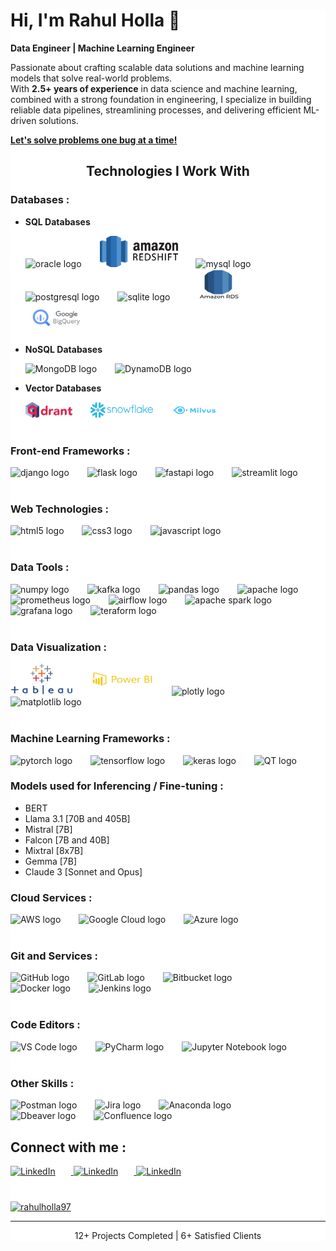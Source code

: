 <div style="background-color: white;">
<h1 align="left">Hi, I'm Rahul Holla 👋</h1> <p align="left"> <b>Data Engineer | Machine Learning Engineer</b>

Passionate about crafting scalable data solutions and machine learning models that solve real-world problems. <br> With <b>2.5+ years of experience</b> in data science and machine learning, combined with a strong foundation in engineering, I specialize in building reliable data pipelines, streamlining processes, and delivering efficient ML-driven solutions. </p>

<b><u>Let's solve problems one bug at a time!</b></u>

<h2 align="center">Technologies I Work With</h2>

### Databases :

- **SQL Databases**

  <div align="left">

    <img src="https://cdn.jsdelivr.net/gh/devicons/devicon@latest/icons/oracle/oracle-original.svg" height="50" width="100" alt="oracle logo" style="margin-right: 25px;" />

    <img src="./logos/redshift.png" height="50" width="125" alt="redshift logo" style="margin-right: 25px;" />

    <img src="https://cdn.jsdelivr.net/gh/devicons/devicon@latest/icons/mysql/mysql-original-wordmark.svg" height="50" width="100" alt="mysql logo" style="margin-right: 25px;" />

    <img src="https://cdn.jsdelivr.net/gh/devicons/devicon@latest/icons/postgresql/postgresql-original-wordmark.svg" height="50" width="100" alt="postgresql logo" style="margin-right: 25px;" />

    <img src="https://cdn.jsdelivr.net/gh/devicons/devicon@latest/icons/sqlite/sqlite-original-wordmark.svg" height="50" width="100" alt="sqlite logo" style="margin-right: 25px;" />

    <img src="./logos/rds.png" height="50" width="100" alt="Amazon RDS logo" style="margin-right: 25px;" />

    <img src="./logos/gcp_bq.png" height="50" width="100" alt="GCP Big Query logo" style="margin-right: 25px;" />

  </div>

<div style="margin-bottom: 10px;"></div>

- **NoSQL Databases**

  <div align="left">

    <img src="https://cdn.jsdelivr.net/gh/devicons/devicon@latest/icons/mongodb/mongodb-original-wordmark.svg" height="50" width="50" alt="MongoDB logo" style="margin-right: 25px;" />

    <img src="https://cdn.jsdelivr.net/gh/devicons/devicon@latest/icons/dynamodb/dynamodb-original.svg" height="50" width="100" alt="DynamoDB logo" style="margin-right: 25px;" />

  </div>

<div style="margin-bottom: 10px;"></div>

- **Vector Databases**

  <div>

    <img src="./logos/qdrant.png" height="25" width="75" alt="qdrant logo" style="margin-right: 25px;" />

    <img src="./logos/snowflake.png" height="25" width="100" alt="snowflake logo" style="margin-right: 25px;" />

    <img src="./logos/milvus.png" height="25" width="75" alt="milvus logo" style="margin-right: 25px;" />

  </div>

<div style="margin-bottom: 40px;"></div>

### Front-end Frameworks :

<div align="left">

  <img src="https://cdn.jsdelivr.net/gh/devicons/devicon/icons/django/django-plain.svg" height="50" width="50" alt="django logo" style="margin-right: 25px;"/>

  <img src="https://cdn.jsdelivr.net/gh/devicons/devicon@latest/icons/flask/flask-original-wordmark.svg" height="50" width="50" alt="flask logo" style="margin-right: 25px;"/>

  <img src="https://cdn.jsdelivr.net/gh/devicons/devicon/icons/fastapi/fastapi-original.svg" height="50" width="50" alt="fastapi logo" style="margin-right: 25px;"/>

  <img src="https://cdn.jsdelivr.net/gh/devicons/devicon@latest/icons/streamlit/streamlit-original-wordmark.svg" height="50" width="50" alt="streamlit logo" style="margin-right: 25px;"/>

</div>

<div style="margin-bottom: 40px;"></div>

### Web Technologies :

<div align="left">

  <img src="https://cdn.jsdelivr.net/gh/devicons/devicon@latest/icons/html5/html5-original-wordmark.svg" height="50" width="50" alt="html5 logo" style="margin-right: 25px;"/>

  <img src="https://cdn.jsdelivr.net/gh/devicons/devicon@latest/icons/css3/css3-original-wordmark.svg" height="50" width="50" alt="css3 logo" style="margin-right: 25px;"/>

  <img src="https://cdn.jsdelivr.net/gh/devicons/devicon/icons/javascript/javascript-original.svg" height="50" width="50" alt="javascript logo" style="margin-right: 25px;"/>

</div>

<div style="margin-bottom: 40px;"></div>

### Data Tools :

<div align="left">

  <img src="https://cdn.jsdelivr.net/gh/devicons/devicon@latest/icons/numpy/numpy-original.svg" height="50" width="50" alt="numpy logo" style="margin-right: 25px;"/>

  <img src="https://cdn.jsdelivr.net/gh/devicons/devicon@latest/icons/apachekafka/apachekafka-original-wordmark.svg" height="50" width="50" alt="kafka logo" style="margin-right: 25px;"/>

  <img src="https://cdn.jsdelivr.net/gh/devicons/devicon@latest/icons/pandas/pandas-original-wordmark.svg" height="50" width="50" alt="pandas logo" style="margin-right: 25px;"/>

  <img src="https://cdn.jsdelivr.net/gh/devicons/devicon@latest/icons/apache/apache-original-wordmark.svg" height="50" width="50" alt="apache logo" style="margin-right: 25px;"/>

  <img src="https://cdn.jsdelivr.net/gh/devicons/devicon@latest/icons/prometheus/prometheus-plain-wordmark.svg" height="50" width="50" alt="prometheus logo" style="margin-right: 25px;"/>

  <img src="https://cdn.jsdelivr.net/gh/devicons/devicon@latest/icons/apacheairflow/apacheairflow-original.svg" height="50" width="50" alt="airflow logo" style="margin-right: 25px;"/>

  <img src="https://cdn.jsdelivr.net/gh/devicons/devicon@latest/icons/apachespark/apachespark-original-wordmark.svg" height="50" width="50" alt="apache spark logo" style="margin-right: 25px;"/>

  <img src="https://cdn.jsdelivr.net/gh/devicons/devicon@latest/icons/grafana/grafana-original-wordmark.svg" height="50" width="50" alt="grafana logo" style="margin-right: 25px;"/>

  <img src="https://cdn.jsdelivr.net/gh/devicons/devicon@latest/icons/terraform/terraform-original-wordmark.svg" height="50" width="50" alt="teraform logo" style="margin-right: 25px;"/>

</div>

<div style="margin-bottom: 40px;"></div>

### Data Visualization :

<div align="left">

  <img src="./logos/Tableau-Emblem.png" height="50" width="100" alt="Tableau logo" style="margin-right: 25px;" />

  <img src="./logos/powerbi.png" height="50" width="100" alt="Powerbi logo" style="margin-right: 25px;" />

  <img src="https://cdn.jsdelivr.net/gh/devicons/devicon@latest/icons/plotly/plotly-original-wordmark.svg" height="50" width="50" alt="plotly logo" style="margin-right: 25px;" />

  <img src="https://cdn.jsdelivr.net/gh/devicons/devicon/icons/matplotlib/matplotlib-original.svg" height="50" width="50" alt="matplotlib logo" style="margin-right: 25px;"/>

</div>

<div style="margin-bottom: 40px;"></div>

### Machine Learning Frameworks :

<div align="left">

  <img src="https://cdn.jsdelivr.net/gh/devicons/devicon@latest/icons/pytorch/pytorch-original-wordmark.svg" height="100" width="100" alt="pytorch logo" style="margin-right: 25px;" />

  <img src="https://cdn.jsdelivr.net/gh/devicons/devicon@latest/icons/tensorflow/tensorflow-original-wordmark.svg" height="100" width="100" alt="tensorflow logo" style="margin-right: 25px;" />

  <img src="https://cdn.jsdelivr.net/gh/devicons/devicon@latest/icons/keras/keras-original-wordmark.svg" height="100" width="100" alt="keras logo" style="margin-right: 25px;" />

  <img src="https://cdn.jsdelivr.net/gh/devicons/devicon@latest/icons/qt/qt-original.svg" height="100" width="50" alt="QT logo" style="margin-right: 25px;" />

</div>

### Models used for Inferencing / Fine-tuning :

- BERT
- Llama 3.1 [70B and 405B]
- Mistral [7B]
- Falcon [7B and 40B]
- Mixtral [8x7B]
- Gemma [7B]
- Claude 3 [Sonnet and Opus]

### Cloud Services :

<div align="left">

  <img src="https://cdn.jsdelivr.net/gh/devicons/devicon@latest/icons/amazonwebservices/amazonwebservices-original-wordmark.svg" height="50" width="50" alt="AWS logo" style="margin-right: 25px;" />

  <img src="https://cdn.jsdelivr.net/gh/devicons/devicon/icons/googlecloud/googlecloud-original.svg" height="50" width="50" alt="Google Cloud logo" style="margin-right: 25px;" />

  <img src="https://cdn.jsdelivr.net/gh/devicons/devicon@latest/icons/azure/azure-original.svg" height="50" width="50" alt="Azure logo" style="margin-right: 25px;" />

</div>

<div style="margin-bottom: 40px;"></div>

### Git and Services :

<div align="left">

  <img src="https://cdn.jsdelivr.net/gh/devicons/devicon@latest/icons/github/github-original-wordmark.svg" height="50" width="50" alt="GitHub logo" style="margin-right: 25px;" />

  <img src="https://cdn.jsdelivr.net/gh/devicons/devicon@latest/icons/gitlab/gitlab-original-wordmark.svg" height="50" width="50" alt="GitLab logo" style="margin-right: 25px;" />

  <img src="https://cdn.jsdelivr.net/gh/devicons/devicon@latest/icons/bitbucket/bitbucket-original-wordmark.svg" height="50" width="50" alt="Bitbucket logo" style="margin-right: 25px;" />

  <img src="https://cdn.jsdelivr.net/gh/devicons/devicon@latest/icons/docker/docker-original-wordmark.svg" height="50" width="50" alt="Docker logo" style="margin-right: 25px;" />

  <img src="https://cdn.jsdelivr.net/gh/devicons/devicon@latest/icons/jenkins/jenkins-original.svg" height="50" width="50" alt="Jenkins logo" style="margin-right: 25px;" />

</div>

<div style="margin-bottom: 40px;"></div>

### Code Editors :

<div align="left">

  <img src="https://cdn.jsdelivr.net/gh/devicons/devicon@latest/icons/vscode/vscode-original.svg" height="50" width="50" alt="VS Code logo" style="margin-right: 25px;" />

  <img src="https://cdn.jsdelivr.net/gh/devicons/devicon@latest/icons/pycharm/pycharm-original.svg" height="50" width="50" alt="PyCharm logo" style="margin-right: 25px;" />

  <img src="https://cdn.jsdelivr.net/gh/devicons/devicon@latest/icons/jupyter/jupyter-original-wordmark.svg" height="50" width="50" alt="Jupyter Notebook logo" style="margin-right: 25px;" />

</div>

<div style="margin-bottom: 40px;"></div>

### Other Skills :

<div align="left">

  <img src="https://cdn.jsdelivr.net/gh/devicons/devicon@latest/icons/postman/postman-original.svg" height="50" width="50" alt="Postman logo" style="margin-right: 25px;" />

  <img src="https://cdn.jsdelivr.net/gh/devicons/devicon@latest/icons/jira/jira-original-wordmark.svg" height="50" width="50" alt="Jira logo" style="margin-right: 25px;" />

  <img src="https://cdn.jsdelivr.net/gh/devicons/devicon@latest/icons/anaconda/anaconda-original.svg" height="50" width="50" alt="Anaconda logo" style="margin-right: 25px;" />

  <img src="https://cdn.jsdelivr.net/gh/devicons/devicon@latest/icons/dbeaver/dbeaver-original.svg" height="50" width="50" alt="Dbeaver logo" style="margin-right: 25px;" />

  <img src="https://cdn.jsdelivr.net/gh/devicons/devicon@latest/icons/confluence/confluence-original-wordmark.svg" height="50" width="50" alt="Confluence logo" style="margin-right: 25px;" />

</div>

## Connect with me :

<a href="https://www.linkedin.com/in/rahulholla" target="_blank">
    <img src="https://cdn.jsdelivr.net/gh/devicons/devicon@latest/icons/linkedin/linkedin-original.svg" alt="LinkedIn" height="50" width="50" alt="Confluence logo" style="margin-right: 25px;" >
</a>

<a href="https://stackoverflow.com/users/27392223/rahul-holla" target="_blank">
   <img src="https://cdn.jsdelivr.net/gh/devicons/devicon@latest/icons/stackoverflow/stackoverflow-original.svg" alt="LinkedIn" height="50" width="50" alt="Confluence logo" style="margin-right: 25px;" >
</a>

<a href="https://stackoverflow.com/users/27392223/rahul-holla" target="_blank">
   <img src="https://cdn.jsdelivr.net/gh/devicons/devicon@latest/icons/github/github-original.svg" alt="LinkedIn" height="50" width="50" alt="Confluence logo" style="margin-right: 25px;" >
</a>

<br>
<div style="margin-bottom: 40px;"></div>

<p align="left"> <a href="https://github.com/ryo-ma/github-profile-trophy"><img src="https://github-profile-trophy.vercel.app/?username=rahulholla97" alt="rahulholla97" /></a> </p>
<p align="left">

<!-- <div align="center">
<img alt="Rahul's GitHub stats" src="https://github-readme-stats.vercel.app/api?username=rahulholla97&show_icons=true&theme=transparent"/>
<img alt="Top langs" src="https://github-readme-stats.vercel.app/api/top-langs/?username=rahulholla97&layout=compact&&langs_count=8"/>-->

<!--https://devicon.dev/-->

<!-- <p align="left"> <img src="https://komarev.com/ghpvc/?username=rahulholla97&label=Profile%20views&color=0e75b6&style=flat" alt="rahulholla97" /> </p> -->

---

<p align="center">12+ Projects Completed | 6+ Satisfied Clients</p>
</div>
